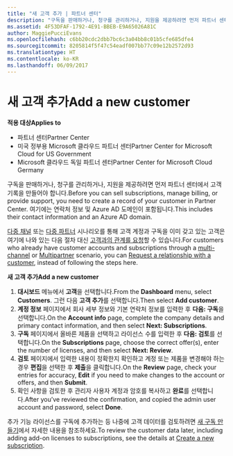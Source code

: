 ```yaml
---
title: "새 고객 추가 | 파트너 센터"
description: "구독을 판매하거나, 청구를 관리하거나, 지원을 제공하려면 먼저 파트너 센터에서 고객 기록을 만들어야 합니다. 여기에는 연락처 정보 및 Azure AD 도메인이 포함됩니다."
ms.assetid: 4F53DFAF-1792-4E91-BBEB-E9A65026A81C
author: MaggiePucciEvans
ms.openlocfilehash: c6bb20cdc2dbb7bc6c3a04bb8c01b5cfe685dfe4
ms.sourcegitcommit: 8205814f5f47c54eadf007bb77c09e12b2572d93
ms.translationtype: HT
ms.contentlocale: ko-KR
ms.lasthandoff: 06/09/2017
---
```

# <a name="add-a-new-customer"></a><span data-ttu-id="5b1a7-104">새 고객 추가</span><span class="sxs-lookup"><span data-stu-id="5b1a7-104">Add a new customer</span></span>

**<span data-ttu-id="5b1a7-105">적용 대상</span><span class="sxs-lookup"><span data-stu-id="5b1a7-105">Applies to</span></span>**

-  <span data-ttu-id="5b1a7-106">파트너 센터</span><span class="sxs-lookup"><span data-stu-id="5b1a7-106">Partner Center</span></span>
-  <span data-ttu-id="5b1a7-107">미국 정부용 Microsoft 클라우드 파트너 센터</span><span class="sxs-lookup"><span data-stu-id="5b1a7-107">Partner Center for Microsoft Cloud for US Government</span></span>
-  <span data-ttu-id="5b1a7-108">Microsoft 클라우드 독일 파트너 센터</span><span class="sxs-lookup"><span data-stu-id="5b1a7-108">Partner Center for Microsoft Cloud Germany</span></span>


<span data-ttu-id="5b1a7-109">구독을 판매하거나, 청구를 관리하거나, 지원을 제공하려면 먼저 파트너 센터에서 고객 기록을 만들어야 합니다.</span><span class="sxs-lookup"><span data-stu-id="5b1a7-109">Before you can sell subscriptions, manage billing, or provide support, you need to create a record of your customer in Partner Center.</span></span> <span data-ttu-id="5b1a7-110">여기에는 연락처 정보 및 Azure AD 도메인이 포함됩니다.</span><span class="sxs-lookup"><span data-stu-id="5b1a7-110">This includes their contact information and an Azure AD domain.</span></span>

<span data-ttu-id="5b1a7-111">[다중 채널](multichannel.md) 또는 [다중 파트너](multipartner.md) 시나리오를 통해 고객 계정과 구독을 이미 갖고 있는 고객은 여기에 나와 있는 다음 절차 대신 [고객과의 관계를 요청](request-a-relationship-with-a-customer.md)할 수 있습니다.</span><span class="sxs-lookup"><span data-stu-id="5b1a7-111">For customers who already have customer accounts and subscriptions through a [multi-channel](multichannel.md) or [Multipartner](multipartner.md) scenario, you can [Request a relationship with a customer](request-a-relationship-with-a-customer.md), instead of following the steps here.</span></span>

**<span data-ttu-id="5b1a7-112">새 고객 추가</span><span class="sxs-lookup"><span data-stu-id="5b1a7-112">Add a new customer</span></span>**

1.  <span data-ttu-id="5b1a7-113">**대시보드** 메뉴에서 **고객**을 선택합니다.</span><span class="sxs-lookup"><span data-stu-id="5b1a7-113">From the **Dashboard** menu, select **Customers**.</span></span> <span data-ttu-id="5b1a7-114">그런 다음 **고객 추가**를 선택합니다.</span><span class="sxs-lookup"><span data-stu-id="5b1a7-114">Then select **Add customer**.</span></span>
2.  <span data-ttu-id="5b1a7-115">**계정 정보** 페이지에서 회사 세부 정보와 기본 연락처 정보를 입력한 후 **다음: 구독**을 선택합니다.</span><span class="sxs-lookup"><span data-stu-id="5b1a7-115">On the **Account info** page, complete the company details and primary contact information, and then select **Next: Subscriptions**.</span></span>
3.  <span data-ttu-id="5b1a7-116">**구독** 페이지에서 올바른 제품을 선택하고 라이선스 수를 입력한 후 **다음: 검토**를 선택합니다.</span><span class="sxs-lookup"><span data-stu-id="5b1a7-116">On the **Subscriptions** page, choose the correct offer(s), enter the number of licenses, and then select **Next: Review**.</span></span>
4.  <span data-ttu-id="5b1a7-117">**검토** 페이지에서 입력한 내용이 정확한지 확인하고 계정 또는 제품을 변경해야 하는 경우 **편집**을 선택한 후 **제출**을 클릭합니다.</span><span class="sxs-lookup"><span data-stu-id="5b1a7-117">On the **Review** page, check your entries for accuracy, **Edit** if you need to make changes to the account or offers, and then **Submit**.</span></span>
5.  <span data-ttu-id="5b1a7-118">확인 사항을 검토한 후 관리자 사용자 계정과 암호를 복사하고 **완료**를 선택합니다.</span><span class="sxs-lookup"><span data-stu-id="5b1a7-118">After you’ve reviewed the confirmation, and copied the admin user account and password, select **Done**.</span></span>

<span data-ttu-id="5b1a7-119">추가 기능 라이선스를 구독에 추가하는 등 나중에 고객 데이터를 검토하려면 [새 구독 만들기](create-a-new-subscription.md)에서 자세한 내용을 참조하세요.</span><span class="sxs-lookup"><span data-stu-id="5b1a7-119">To review the customer data later, including adding add-on licenses to subscriptions, see the details at [Create a new subscription](create-a-new-subscription.md).</span></span>

 

 




